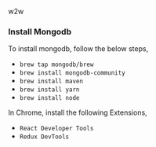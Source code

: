 w2w

### Install Mongodb

To install mongodb, follow the below steps,

- `brew tap mongodb/brew`
- `brew install mongodb-community`
- `brew install maven`
- `brew install yarn`
- `brew install node`

In Chrome, install the following Extensions,

- `React Developer Tools`
- `Redux DevTools`
